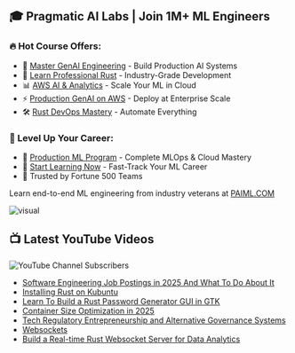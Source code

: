 ## 🎓 Pragmatic AI Labs | Join 1M+ ML Engineers

### 🔥 Hot Course Offers:
* 🤖 [Master GenAI Engineering](https://ds500.paiml.com/learn/course/0bbb5/) - Build Production AI Systems
* 🦀 [Learn Professional Rust](https://ds500.paiml.com/learn/course/g6u1k/) - Industry-Grade Development
* 📊 [AWS AI & Analytics](https://ds500.paiml.com/learn/course/31si1/) - Scale Your ML in Cloud
* ⚡ [Production GenAI on AWS](https://ds500.paiml.com/learn/course/ehks1/) - Deploy at Enterprise Scale
* 🛠️ [Rust DevOps Mastery](https://ds500.paiml.com/learn/course/ex8eu/) - Automate Everything

### 🚀 Level Up Your Career:
* 💼 [Production ML Program](https://paiml.com) - Complete MLOps & Cloud Mastery
* 🎯 [Start Learning Now](https://ds500.paiml.com) - Fast-Track Your ML Career
* 🏢 Trusted by Fortune 500 Teams

Learn end-to-end ML engineering from industry veterans at [PAIML.COM](https://paiml.com)

![visual](https://noahgift.com/img/noah_gift_visual_resume.jpg)


## 📺 Latest YouTube Videos

![YouTube Channel Subscribers](https://img.shields.io/youtube/channel/subscribers/UCNDfiL0D1LUeKWAkRE1xO5Q?label=YouTube%20Subscribers&style=social)

<!-- YOUTUBE-VIDEOS-LIST:START -->
- [Software Engineering Job Postings in 2025 And What To Do About It](https://www.youtube.com/watch?v=P8KjfB1Mdvw)
- [Installing Rust on Kubuntu](https://www.youtube.com/watch?v=8yM1WFCI4Ig)
- [Learn To Build a Rust Password Generator GUI in GTK](https://www.youtube.com/watch?v=XOJWOpn33zY)
- [Container Size Optimization in 2025](https://www.youtube.com/watch?v=XtmYV2tHZMU)
- [Tech Regulatory Entrepreneurship and Alternative Governance Systems](https://www.youtube.com/watch?v=wrfKCcDeFSM)
- [Websockets](https://www.youtube.com/watch?v=EfM0zfqUAD8)
- [Build a Real-time Rust Websocket Server for Data Analytics](https://www.youtube.com/watch?v=uQbhuT6LKdA)
<!-- YOUTUBE-VIDEOS-LIST:END -->

